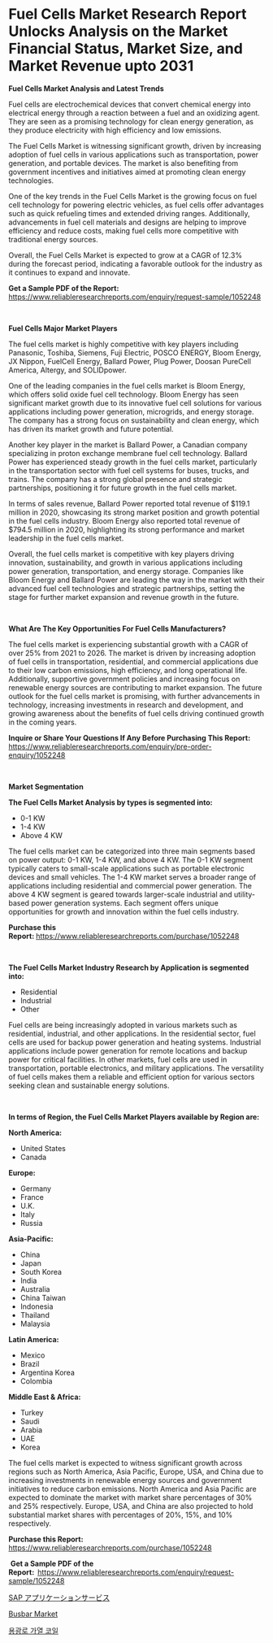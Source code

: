 <p><h1>Fuel Cells Market Research Report Unlocks Analysis on the Market Financial Status, Market Size, and Market Revenue upto 2031</h1></p><p><strong>Fuel Cells Market Analysis and Latest Trends</strong></p>
<p><p>Fuel cells are electrochemical devices that convert chemical energy into electrical energy through a reaction between a fuel and an oxidizing agent. They are seen as a promising technology for clean energy generation, as they produce electricity with high efficiency and low emissions. </p><p>The Fuel Cells Market is witnessing significant growth, driven by increasing adoption of fuel cells in various applications such as transportation, power generation, and portable devices. The market is also benefiting from government incentives and initiatives aimed at promoting clean energy technologies.</p><p>One of the key trends in the Fuel Cells Market is the growing focus on fuel cell technology for powering electric vehicles, as fuel cells offer advantages such as quick refueling times and extended driving ranges. Additionally, advancements in fuel cell materials and designs are helping to improve efficiency and reduce costs, making fuel cells more competitive with traditional energy sources.</p><p>Overall, the Fuel Cells Market is expected to grow at a CAGR of 12.3% during the forecast period, indicating a favorable outlook for the industry as it continues to expand and innovate.</p></p>
<p><strong>Get a Sample PDF of the Report:&nbsp;</strong> <a href="https://www.reliableresearchreports.com/enquiry/request-sample/1052248">https://www.reliableresearchreports.com/enquiry/request-sample/1052248</a></p>
<p>&nbsp;</p>
<p><strong>Fuel Cells Major Market Players</strong></p>
<p><p>The fuel cells market is highly competitive with key players including Panasonic, Toshiba, Siemens, Fuji Electric, POSCO ENERGY, Bloom Energy, JX Nippon, FuelCell Energy, Ballard Power, Plug Power, Doosan PureCell America, Altergy, and SOLIDpower.</p><p>One of the leading companies in the fuel cells market is Bloom Energy, which offers solid oxide fuel cell technology. Bloom Energy has seen significant market growth due to its innovative fuel cell solutions for various applications including power generation, microgrids, and energy storage. The company has a strong focus on sustainability and clean energy, which has driven its market growth and future potential.</p><p>Another key player in the market is Ballard Power, a Canadian company specializing in proton exchange membrane fuel cell technology. Ballard Power has experienced steady growth in the fuel cells market, particularly in the transportation sector with fuel cell systems for buses, trucks, and trains. The company has a strong global presence and strategic partnerships, positioning it for future growth in the fuel cells market.</p><p>In terms of sales revenue, Ballard Power reported total revenue of $119.1 million in 2020, showcasing its strong market position and growth potential in the fuel cells industry. Bloom Energy also reported total revenue of $794.5 million in 2020, highlighting its strong performance and market leadership in the fuel cells market.</p><p>Overall, the fuel cells market is competitive with key players driving innovation, sustainability, and growth in various applications including power generation, transportation, and energy storage. Companies like Bloom Energy and Ballard Power are leading the way in the market with their advanced fuel cell technologies and strategic partnerships, setting the stage for further market expansion and revenue growth in the future.</p></p>
<p>&nbsp;</p>
<p><strong>What Are The Key Opportunities For Fuel Cells Manufacturers?</strong></p>
<p><p>The fuel cells market is experiencing substantial growth with a CAGR of over 25% from 2021 to 2026. The market is driven by increasing adoption of fuel cells in transportation, residential, and commercial applications due to their low carbon emissions, high efficiency, and long operational life. Additionally, supportive government policies and increasing focus on renewable energy sources are contributing to market expansion. The future outlook for the fuel cells market is promising, with further advancements in technology, increasing investments in research and development, and growing awareness about the benefits of fuel cells driving continued growth in the coming years.</p></p>
<p><strong>Inquire or Share Your Questions If Any Before Purchasing This Report:</strong> <a href="https://www.reliableresearchreports.com/enquiry/pre-order-enquiry/1052248">https://www.reliableresearchreports.com/enquiry/pre-order-enquiry/1052248</a></p>
<p>&nbsp;</p>
<p><strong>Market Segmentation</strong></p>
<p><strong>The Fuel Cells Market Analysis by types is segmented into:</strong></p>
<p><ul><li>0-1 KW</li><li>1-4 KW</li><li>Above 4 KW</li></ul></p>
<p><p>The fuel cells market can be categorized into three main segments based on power output: 0-1 KW, 1-4 KW, and above 4 KW. The 0-1 KW segment typically caters to small-scale applications such as portable electronic devices and small vehicles. The 1-4 KW market serves a broader range of applications including residential and commercial power generation. The above 4 KW segment is geared towards larger-scale industrial and utility-based power generation systems. Each segment offers unique opportunities for growth and innovation within the fuel cells industry.</p></p>
<p><strong>Purchase this Report:&nbsp;</strong><a href="https://www.reliableresearchreports.com/purchase/1052248">https://www.reliableresearchreports.com/purchase/1052248</a></p>
<p>&nbsp;</p>
<p><strong>The Fuel Cells Market Industry Research by Application is segmented into:</strong></p>
<p><ul><li>Residential</li><li>Industrial</li><li>Other</li></ul></p>
<p><p>Fuel cells are being increasingly adopted in various markets such as residential, industrial, and other applications. In the residential sector, fuel cells are used for backup power generation and heating systems. Industrial applications include power generation for remote locations and backup power for critical facilities. In other markets, fuel cells are used in transportation, portable electronics, and military applications. The versatility of fuel cells makes them a reliable and efficient option for various sectors seeking clean and sustainable energy solutions.</p></p>
<p>&nbsp;</p>
<p><strong>In terms of Region, the Fuel Cells Market Players available by Region are:</strong></p>
<p>
    <p> <strong> North America: </strong>
        <ul>
            <li>United States</li>
            <li>Canada</li>
        </ul>
        </p> 
    <p> <strong> Europe: </strong>
        <ul>
            <li>Germany</li>
            <li>France</li>
            <li>U.K.</li>
            <li>Italy</li>
            <li>Russia</li>
        </ul>
        </p> 
    <p> <strong> Asia-Pacific: </strong>
        <ul>
            <li>China</li>
            <li>Japan</li>
            <li>South Korea</li>
            <li>India</li>
            <li>Australia</li>
            <li>China Taiwan</li>
            <li>Indonesia</li>
            <li>Thailand</li>
            <li>Malaysia</li>
        </ul>
        </p> 
    <p> <strong> Latin America: </strong>
        <ul>
            <li>Mexico</li>
            <li>Brazil</li>
            <li>Argentina Korea</li>
            <li>Colombia</li>
        </ul>
        </p> 
    <p> <strong> Middle East & Africa: </strong>
        <ul>
            <li>Turkey</li>
            <li>Saudi</li>
            <li>Arabia</li>
            <li>UAE</li>
            <li>Korea</li>
        </ul>
    </p>
    </p>
<p><p>The fuel cells market is expected to witness significant growth across regions such as North America, Asia Pacific, Europe, USA, and China due to increasing investments in renewable energy sources and government initiatives to reduce carbon emissions. North America and Asia Pacific are expected to dominate the market with market share percentages of 30% and 25% respectively. Europe, USA, and China are also projected to hold substantial market shares with percentages of 20%, 15%, and 10% respectively.</p></p>
<p><strong>Purchase this Report: </strong><a href="https://www.reliableresearchreports.com/purchase/1052248">https://www.reliableresearchreports.com/purchase/1052248</a></p>
<p>&nbsp;<strong>Get a Sample PDF of the Report:&nbsp;&nbsp;</strong><a href="https://www.reliableresearchreports.com/enquiry/request-sample/1052248">https://www.reliableresearchreports.com/enquiry/request-sample/1052248</a></p>
<p><strong></strong></p>
<p><p><a href="https://github.com/wkuactfdzwizk06/Market-Research-Report-List-1/blob/main/216482816541.md">SAP アプリケーションサービス</a></p><p><a href="https://github.com/ChiragRp1/Market-Research-Report-List-4/blob/main/busbar-market.md">Busbar Market</a></p><p><a href="https://github.com/akzkkws047661437/Market-Research-Report-List-1/blob/main/293418015493.md">용광로 가열 코일</a></p></p>